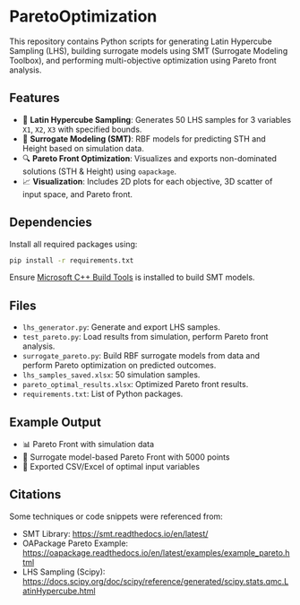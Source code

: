 # ParetoOptimization

This repository contains Python scripts for generating Latin Hypercube Sampling (LHS), building surrogate models using SMT (Surrogate Modeling Toolbox), and performing multi-objective optimization using Pareto front analysis.

## Features

- 🔁 **Latin Hypercube Sampling**: Generates 50 LHS samples for 3 variables `X1`, `X2`, `X3` with specified bounds.
- 🧠 **Surrogate Modeling (SMT)**: RBF models for predicting STH and Height based on simulation data.
- 🔍 **Pareto Front Optimization**: Visualizes and exports non-dominated solutions (STH & Height) using `oapackage`.
- 📈 **Visualization**: Includes 2D plots for each objective, 3D scatter of input space, and Pareto front.

## Dependencies

Install all required packages using:

```bash
pip install -r requirements.txt
```

Ensure [Microsoft C++ Build Tools](https://visualstudio.microsoft.com/visual-cpp-build-tools/) is installed to build SMT models.

## Files

- `lhs_generator.py`: Generate and export LHS samples.
- `test_pareto.py`: Load results from simulation, perform Pareto front analysis.
- `surrogate_pareto.py`: Build RBF surrogate models from data and perform Pareto optimization on predicted outcomes.
- `lhs_samples_saved.xlsx`: 50 simulation samples.
- `pareto_optimal_results.xlsx`: Optimized Pareto front results.
- `requirements.txt`: List of Python packages.

## Example Output

- 📊 Pareto Front with simulation data  
- 🤖 Surrogate model-based Pareto Front with 5000 points  
- 📁 Exported CSV/Excel of optimal input variables

## Citations

Some techniques or code snippets were referenced from:

- SMT Library: https://smt.readthedocs.io/en/latest/
- OAPackage Pareto Example: https://oapackage.readthedocs.io/en/latest/examples/example_pareto.html
- LHS Sampling (Scipy): https://docs.scipy.org/doc/scipy/reference/generated/scipy.stats.qmc.LatinHypercube.html
